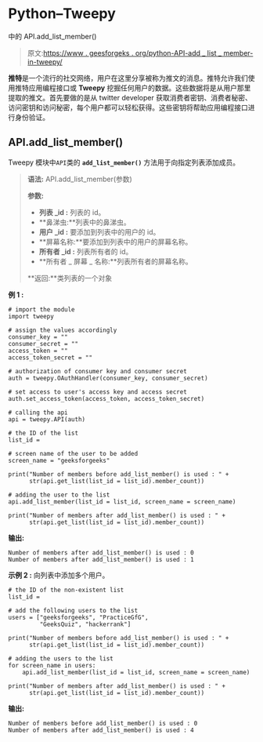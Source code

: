 # Python–Tweepy

中的 API.add_list_member()

> 原文:[https://www . geesforgeks . org/python-API-add _ list _ member-in-tweepy/](https://www.geeksforgeeks.org/python-api-add_list_member-in-tweepy/)

**推特**是一个流行的社交网络，用户在这里分享被称为推文的消息。推特允许我们使用推特应用编程接口或 **Tweepy** 挖掘任何用户的数据。这些数据将是从用户那里提取的推文。首先要做的是从 twitter developer 获取消费者密钥、消费者秘密、访问密钥和访问秘密，每个用户都可以轻松获得。这些密钥将帮助应用编程接口进行身份验证。

## API.add_list_member()

Tweepy 模块中`API`类的 **`add_list_member()`** 方法用于向指定列表添加成员。

> **语法:** API.add_list_member(参数)
> 
> **参数:**
> 
> *   **列表 _id :** 列表的 id。
> *   **鼻涕虫:**列表中的鼻涕虫。
> *   **用户 _id :** 要添加到列表中的用户的 id。
> *   **屏幕名称:**要添加到列表中的用户的屏幕名称。
> *   **所有者 _id :** 列表所有者的 id。
> *   **所有者 _ 屏幕 _ 名称:**列表所有者的屏幕名称。
> 
> **返回:**类列表的一个对象

**例 1 :**

```
# import the module
import tweepy

# assign the values accordingly
consumer_key = ""
consumer_secret = ""
access_token = ""
access_token_secret = ""

# authorization of consumer key and consumer secret
auth = tweepy.OAuthHandler(consumer_key, consumer_secret)

# set access to user's access key and access secret 
auth.set_access_token(access_token, access_token_secret)

# calling the api 
api = tweepy.API(auth)

# the ID of the list
list_id = 

# screen name of the user to be added
screen_name = "geeksforgeeks"

print("Number of members before add_list_member() is used : " +
      str(api.get_list(list_id = list_id).member_count))

# adding the user to the list
api.add_list_member(list_id = list_id, screen_name = screen_name)

print("Number of members after add_list_member() is used : " +
      str(api.get_list(list_id = list_id).member_count))
```

**输出:**

```
Number of members after add_list_member() is used : 0
Number of members after add_list_member() is used : 1

```

**示例 2 :** 向列表中添加多个用户。

```
# the ID of the non-existent list
list_id = 

# add the following users to the list
users = ["geeksforgeeks", "PracticeGfG",
         "GeeksQuiz", "hackerrank"]

print("Number of members before add_list_member() is used : " +
      str(api.get_list(list_id = list_id).member_count))

# adding the users to the list
for screen_name in users:
    api.add_list_member(list_id = list_id, screen_name = screen_name)

print("Number of members after add_list_member() is used : " +
      str(api.get_list(list_id = list_id).member_count))
```

**输出:**

```
Number of members before add_list_member() is used : 0
Number of members after add_list_member() is used : 4

```